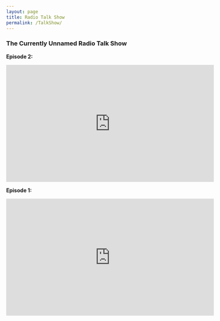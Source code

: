 ```yaml
---
layout: page
title: Radio Talk Show
permalink: /TalkShow/
---
```


### The Currently Unnamed Radio Talk Show

<b>Episode 2:</b>

<iframe width="560" height="315" src="https://www,=.youtube.com/embed/S8SsqREhaiI" frameborder="0" allow="autoplay; encrypted-media" allowfullscreen></iframe>


<b>Episode 1:</b>

<iframe width="560" height="315" src="https://www,=.youtube.com/embed/OUUlU6taKZg" frameborder="0" allow="autoplay; encrypted-media" allowfullscreen></iframe>
